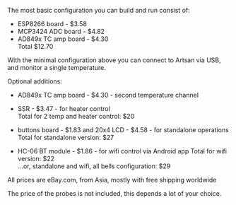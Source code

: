 The most basic configuration you can build and run consist of:
- ESP8266 board - $3.58
- MCP3424 ADC board - $4.82
- AD849x TC amp board - $4.30\
Total $12.70

With the minimal configuration above you can connect to Artsan via USB, and monitor a single temperature.

Optional additions:
- AD849x TC amp board - $4.30 - second temperature channel
- SSR - $3.47 - for heater control\
Total for 2 temp and heater control: $20

- buttons board - $1.83 and 20x4 LCD - $4.58 - for standalone operations\
Total for standalone version: $27

- HC-06 BT module - $1.86 - for wifi control via Android app
Total for wifi version: $22\
...or, standalone and wifi, all bells configuration: $29

All prices are eBay.com, from Asia, mostly with free shipping worldwide

The price of the probes is not included, this depends a lot of your choice.
